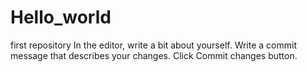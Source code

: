# Hello_world
first repository
In the editor, write a bit about yourself.
Write a commit message that describes your changes.
Click Commit changes button.
